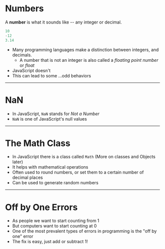 # Numbers

A **number** is what it sounds like -- any integer or decimal.

```js
10
-12
3.14
```

- Many programming languages make a distinction between integers, and decimals.
    - A number that is not an integer is also called a *floating point number* or *float*
- JavaScript doesn't
- This can lead to some ...odd behaviors

---

# NaN

- In JavaScript, `NaN` stands for *Not a Number*
- `NaN` is one of JavaScript's null values

---

# The Math Class

- In JavaScript there is a class called `Math` (More on classes and Objects later)
- It helps with mathematical operations
- Often used to round numbers, or set them to a certain number of decimal places
- Can be used to generate random numbers

---

# Off by One Errors

- As people we want to start counting from 1
- But computers want to start counting at 0
- One of the most prevalent types of errors in programming is the "off by one" error
- The fix is easy, just add or subtract 1!